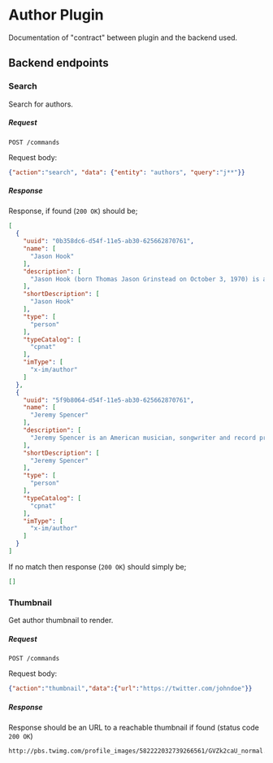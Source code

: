 # Author Plugin
Documentation of "contract" between plugin and the backend used.

## Backend endpoints 
### Search
Search for authors.
##### Request
`POST /commands`

Request body:
```json
{"action":"search", "data": {"entity": "authors", "query":"j**"}}
```
##### Response
Response, if found (`200 OK`) should be;
```json
[
  {
    "uuid": "0b358dc6-d54f-11e5-ab30-625662870761",
    "name": [
      "Jason Hook"
    ],
    "description": [
      "Jason Hook (born Thomas Jason Grinstead on October 3, 1970) is a Canadian guitarist, record producer, songwriter and session musician"
    ],
    "shortDescription": [
      "Jason Hook"
    ],
    "type": [
      "person"
    ],
    "typeCatalog": [
      "cpnat"
    ],
    "imType": [
      "x-im/author"
    ]
  },
  {
    "uuid": "5f9b8064-d54f-11e5-ab30-625662870761",
    "name": [
      "Jeremy Spencer"
    ],
    "description": [
      "Jeremy Spencer is an American musician, songwriter and record producer. He is the drummer for the metal band, Five Finger Death Punch."
    ],
    "shortDescription": [
      "Jeremy Spencer"
    ],
    "type": [
      "person"
    ],
    "typeCatalog": [
      "cpnat"
    ],
    "imType": [
      "x-im/author"
    ]
  }
]
```
If no match then response (`200 OK`) should simply be;
```json
[]
```

### Thumbnail
Get author thumbnail to render.
##### Request
`POST /commands`

Request body:
```json
{"action":"thumbnail","data":{"url":"https://twitter.com/johndoe"}}
```

##### Response
Response should be an URL to a reachable thumbnail if found (status code `200 OK`)
```
http://pbs.twimg.com/profile_images/582222032739266561/GVZk2caU_normal.jpg
```





